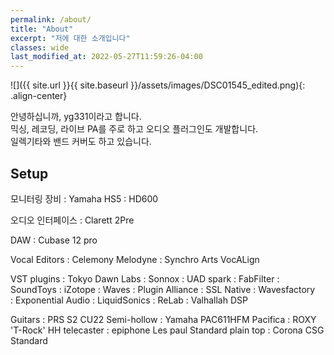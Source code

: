 ```yaml
---
permalink: /about/
title: "About"
excerpt: "저에 대한 소개입니다"
classes: wide
last_modified_at: 2022-05-27T11:59:26-04:00
---
```


![]({{ site.url }}{{ site.baseurl }}/assets/images/DSC01545_edited.png){: .align-center}  

안녕하십니까, yg331이라고 합니다.  
믹싱, 레코딩, 라이브 PA를 주로 하고 오디오 플러그인도 개발합니다.  
일렉기타와 밴드 커버도 하고 있습니다.  

## Setup  

모니터링 장비
:   Yamaha HS5
:   HD600

오디오 인터페이스
:   Clarett 2Pre

DAW
:   Cubase 12 pro  

Vocal Editors
:   Celemony Melodyne
:   Synchro Arts VocALign

VST plugins
:   Tokyo Dawn Labs
:   Sonnox
:   UAD spark
:   FabFilter
:   SoundToys
:   iZotope
:   Waves
:   Plugin Alliance
:   SSL Native
:   Wavesfactory  
:   Exponential Audio
:   LiquidSonics
:   ReLab
:   Valhallah DSP

Guitars
:   PRS S2 CU22 Semi-hollow
:   Yamaha PAC611HFM Pacifica
:   ROXY 'T-Rock' HH telecaster
:   epiphone Les paul Standard plain top
:   Corona CSG Standard
